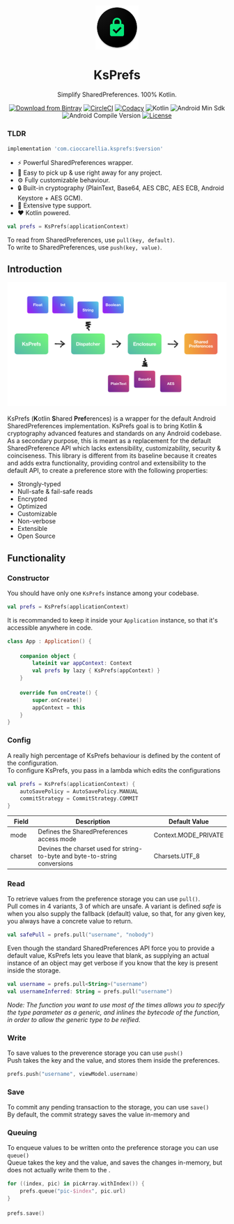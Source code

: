 <p align="center">
  <a href="https://github.com/cioccarellia/ksprefs" target="_blank"><img width="100" src="extras/ksprefs.png"></a>
</p>
<h1 align="center">KsPrefs</h1>
<p align="center">Simplify SharedPreferences. 100% Kotlin.</p>
<p align="center">
  <a tagret="_blank" href="https://bintray.com/cioccarellia/kurl/kurl/_latestVersion"><img src="https://api.bintray.com/packages/cioccarellia/maven/ksprefs/images/download.svg" alt="Download from Bintray"></a>
  <a tagret="_blank" href="https://app.circleci.com/pipelines/github/cioccarellia/ksprefs"><img src="https://circleci.com/gh/cioccarellia/ksprefs.svg?style=svg" alt="CircleCI"></a>
  <a tagret="_blank" href="https://app.codacy.com/manual/cioccarellia/ksprefs/dashboard"><img src="https://api.codacy.com/project/badge/Grade/23db3b5c2d8647af86b309dd75f7393d" alt="Codacy"></a>
  <a><img src="https://img.shields.io/badge/kotlin-1.3.72-orange.svg" alt="Kotlin"></a>
  <a><img src="https://img.shields.io/badge/min-19-00e676.svg" alt="Android Min Sdk"></a>
  <a><img src="https://img.shields.io/badge/compile-29-00e676.svg" alt="Android Compile Version"></a>
  <a href="https://github.com/cioccarellia/ksprefs/blob/master/LICENSE"><img src="https://img.shields.io/badge/license-Apache%202.0-blue.svg" alt="License"></a>
</p>

### TLDR
```gradle
implementation 'com.cioccarellia.ksprefs:$version'
```

- :zap: Powerful SharedPreferences wrapper.
- :rocket: Easy to pick up & use right away for any project.
- :gear: Fully customizable behaviour.
- :lock: Built-in cryptography (PlainText, Base64, AES CBC, AES ECB, Android Keystore + AES GCM).
- :symbols: Extensive type support.
- :heart: Kotlin powered.

```kotlin
val prefs = KsPrefs(applicationContext)
```

To read from SharedPreferences, use `pull(key, default)`.<br>
To write to SharedPreferences, use `push(key, value)`.

## Introduction
<img src="extras/light/png/scheme.png"><br><br>
KsPrefs (<b>K</b>otlin <b>S</b>hared <b>Pref</b>erences) is a wrapper for the default Android SharedPreferences implementation.
KsPrefs goal is to bring Kotlin & cryptography advanced features and standards on any Android codebase. 
As a secondary purpose, this is meant as a replacement for the default SharedPreference API which lacks extensibility, customizability, security & coinciseness.
This library is different from its baseline because it creates and adds extra functionality, providing control and extensibility to the default API, to create a preference store with the following properties:
- Strongly-typed
- Null-safe & fail-safe reads
- Encrypted
- Optimized
- Customizable
- Non-verbose
- Extensible
- Open Source

## Functionality
### Constructor
You should have only one `KsPrefs` instance among your codebase. 
```kotlin
val prefs = KsPrefs(applicationContext)
```
It is recommanded to keep it inside your `Application` instance, so that it's accessible anywhere in code.
```kotlin
class App : Application() {

    companion object {
        lateinit var appContext: Context
        val prefs by lazy { KsPrefs(appContext) }
    }

    override fun onCreate() {
        super.onCreate()
        appContext = this
    }
}
```


### Config
A really high percentage of KsPrefs behaviour is defined by the content of the configuration.<br>
To configure KsPrefs, you pass in a lambda which edits the configurations

```kotlin
val prefs = KsPrefs(applicationContext) {
    autoSavePolicy = AutoSavePolicy.MANUAL
    commitStrategy = CommitStrategy.COMMIT
}
```

| Field   | Description                                                                | Default Value        |
|---------|----------------------------------------------------------------------------|----------------------|
| mode    | Defines the SharedPreferences access mode                                  | Context.MODE_PRIVATE |
| charset | Devines the charset used for string-to-byte and byte-to-string conversions | Charsets.UTF_8       |

### Read
To retrieve values from the preference storage you can use `pull()`.<br>
Pull comes in 4 variants, 3 of which are unsafe.
A variant is defined *safe* is when you also supply the fallback (default) value, so that, for any given key, you always have a concrete value to return.

```kotlin
val safePull = prefs.pull("username", "nobody")
```

Even though the standard SharedPreferences API force you to provide a default value, KsPrefs lets you leave that blank, as supplying an actual instance of an object may get verbose if you know that the key is present inside the storage.

```kotlin
val username = prefs.pull<String>("username")
val usernameInferred: String = prefs.pull("username")
```
*Node: The function you want to use most of the times allows you to specify the type parameter as a generic, and inlines the bytecode of the function, in order to allow the generic type to be reified.*

### Write
To save values to the preverence storage you can use `push()`<br>
Push takes the key and the value, and stores them inside the preferences.

```kotlin
prefs.push("username", viewModel.username)
```

### Save
To commit any pending transaction to the storage, you can use `save()`<br>
By default, the commit strategy saves the value in-memory and 


### Queuing
To enqueue values to be written onto the preference storage you can use `queue()`<br>
Queue takes the key and the value, and saves the changes in-memory, but does not actually write them to the .

```kotlin
for ((index, pic) in picArray.withIndex()) {
    prefs.queue("pic-$index", pic.url)
}

prefs.save()
```
